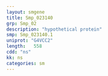```yaml
---
layout: smgene
title: Smp_023140
grp: Smp_02
description: "hypothetical protein"
smp: Smp_023140.1
uniprot: "G4VCC2"
length:   558
cdd: "ns"
kk: ns
categories: sm
---
```

